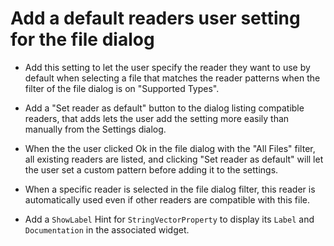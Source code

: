 # Add a default readers user setting for the file dialog

* Add this setting to let the user specify the reader they want to use by default when selecting a file that matches the reader patterns when the filter of the file dialog is on "Supported Types".

* Add a "Set reader as default" button to the dialog listing compatible readers, that adds lets the user add the setting more easily than manually from the Settings dialog.

* When the the user clicked Ok in the file dialog with the "All Files" filter, all existing readers are listed, and clicking "Set reader as default" will let the user set a custom pattern before adding it to the settings.

* When a specific reader is selected in the file dialog filter, this reader is automatically used even if other readers are compatible with this file.

* Add a `ShowLabel` Hint for `StringVectorProperty` to display its `Label` and `Documentation` in the associated widget.
